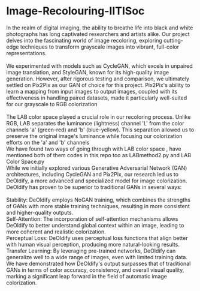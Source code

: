 # Image-Recolouring-IITISoc
In the realm of digital imaging, the ability to breathe life into black and white photographs has long captivated researchers and artists alike. Our project delves into the fascinating world of image recoloring, exploring cutting-edge techniques to transform grayscale images into vibrant, full-color representations.
<br>
<br>
We experimented with models such as CycleGAN, which excels in unpaired image translation, and StyleGAN, known for its high-quality image generation. However, after rigorous testing and comparison, we ultimately settled on Pix2Pix as our GAN of choice for this project. Pix2Pix's ability to learn a mapping from input images to output images, coupled with its effectiveness in handling paired datasets, made it particularly well-suited for our grayscale to RGB colorization
<br>
<br>
The LAB color space played a crucial role in our recoloring process. Unlike RGB, LAB separates the luminance (lightness) channel 'L' from the color channels 'a' (green-red) and 'b' (blue-yellow). This separation allowed us to preserve the original image's luminance while focusing our colorization efforts on the 'a' and 'b' channels
<br>
We have found two ways of going through with LAB color space , have mentioned both of them codes in this repo too as LABmethod2.py and LAB Color Space.py
<br>
While we initially explored various Generative Adversarial Network (GAN) architectures, including CycleGAN and Pix2Pix, our research led us to DeOldify, a more advanced and specialized model for image colorization. DeOldify has proven to be superior to traditional GANs in several ways:
<br>
<br>
Stability: DeOldify employs NoGAN training, which combines the strengths of GANs with more stable training techniques, resulting in more consistent and higher-quality outputs.
<br>
Self-Attention: The incorporation of self-attention mechanisms allows DeOldify to better understand global context within an image, leading to more coherent and realistic colorization.
<br>
Perceptual Loss: DeOldify uses perceptual loss functions that align better with human visual perception, producing more natural-looking results.
<br>
Transfer Learning: By leveraging pre-trained networks, DeOldify can generalize well to a wide range of images, even with limited training data.
<br>
We have demonstrated how DeOldify's output surpasses that of traditional GANs in terms of color accuracy, consistency, and overall visual quality, marking a significant leap forward in the field of automatic image colorization.
<br>
